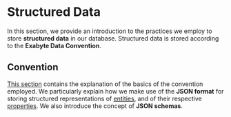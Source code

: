 # Structured Data

In this section, we provide an introduction to the practices we employ to store **structured data** in our database. Structured data is stored according to the **Exabyte Data Convention**. 

## Convention

[This section](convention.md) contains the explanation of the basics of the convention employed. We particularly explain how we make use of the **JSON format** for storing structured representations of [entities](../entities-general/overview.md), and of their respective [properties](../properties/overview.md). We also introduce the concept of **JSON schemas**.

